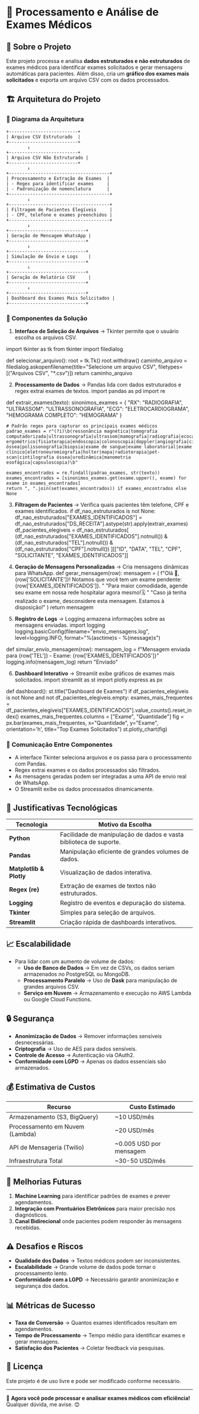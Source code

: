 # 📌 Processamento e Análise de Exames Médicos

## 📖 Sobre o Projeto

Este projeto processa e analisa **dados estruturados e não estruturados** de exames médicos para identificar exames solicitados e gerar mensagens automáticas para pacientes. Além disso, cria um **gráfico dos exames mais solicitados** e exporta um arquivo CSV com os dados processados.

## 🏗️ Arquitetura do Projeto

### 🔹 **Diagrama da Arquitetura**

```
+--------------------------+
| Arquivo CSV Estruturado  |
+--------------------------+
        ↓
+--------------------------+
| Arquivo CSV Não Estruturado |
+--------------------------+
        ↓
+--------------------------------------+
| Processamento e Extração de Exames  |
| - Regex para identificar exames     |
| - Padronização de nomenclatura      |
+--------------------------------------+
        ↓
+--------------------------------------+
| Filtragem de Pacientes Elegíveis     |
| - CPF, telefone e exames preenchidos |
+--------------------------------------+
        ↓
+-----------------------------+
| Geração de Mensagem WhatsApp |
+-----------------------------+
        ↓
+-----------------------------+
| Simulação de Envio e Logs    |
+-----------------------------+
        ↓
+-----------------------------+
| Geração de Relatório CSV     |
+-----------------------------+
        ↓
+-----------------------------+
| Dashboard dos Exames Mais Solicitados |
+-----------------------------+
```

### 🔹 **Componentes da Solução**

1. **Interface de Seleção de Arquivos** → Tkinter permite que o usuário escolha os arquivos CSV.

import tkinter as tk
from tkinter import filedialog

def selecionar_arquivo():
    root = tk.Tk()
    root.withdraw()
    caminho_arquivo = filedialog.askopenfilename(title="Selecione um arquivo CSV", filetypes=[("Arquivos CSV", "*.csv")])
    return caminho_arquivo

2. **Processamento de Dados** → Pandas lida com dados estruturados e regex extrai exames de textos.
import pandas as pd
import re

def extrair_exames(texto):
    sinonimos_exames = {
        "RX": "RADIOGRAFIA",
        "ULTRASSOM": "ULTRASSONOGRAFIA",
        "ECG": "ELETROCARDIOGRAMA",
        "HEMOGRAMA COMPLETO": "HEMOGRAMA"
    }
    
    # Padrão regex para capturar os principais exames médicos
    padrao_exames = r"(?i)\b(ressonância magnética|tomografia computadorizada|ultrassonografia|ultrassom|mamografia|radiografia|ecocardiograma|eletrocardiograma|rx|hemograma|teste ergométrico|fisioterapia|endoscopia|colonoscopia|doppler|angiografia|cintilografia|espirometria|densitometria óssea|polissonografia|biopsia|exame de sangue|exame laboratorial|exame clínico|eletroneuromiografia|holter|mapa|radioterapia|pet-scan|cintilografia óssea|urodinâmica|manometria esofágica|capsuloscopia)\b"
    
    exames_encontrados = re.findall(padrao_exames, str(texto))
    exames_encontrados = [sinonimos_exames.get(exame.upper(), exame) for exame in exames_encontrados]
    return ", ".join(set(exames_encontrados)) if exames_encontrados else None
    
3. **Filtragem de Pacientes** → Verifica quais pacientes têm telefone, CPF e exames identificados.
if df_nao_estruturados is not None:
    df_nao_estruturados["EXAMES_IDENTIFICADOS"] = df_nao_estruturados["DS_RECEITA"].astype(str).apply(extrair_exames)
    df_pacientes_elegiveis = df_nao_estruturados[
        (df_nao_estruturados["EXAMES_IDENTIFICADOS"].notnull()) &
        (df_nao_estruturados["TEL"].notnull()) &
        (df_nao_estruturados["CPF"].notnull())
    ][["ID", "DATA", "TEL", "CPF", "SOLICITANTE", "EXAMES_IDENTIFICADOS"]]

4. **Geração de Mensagens Personalizadas** → Cria mensagens dinâmicas para WhatsApp.
def gerar_mensagem(row):
    mensagem = (
        f"Olá 👋, {row['SOLICITANTE']}! Notamos que você tem um exame pendente: {row['EXAMES_IDENTIFICADOS']}. "
        "Para maior comodidade, agende seu exame em nossa rede hospitalar agora mesmo!🗓 "
        "Caso já tenha realizado o exame, desconsidere esta mensagem. Estamos à disposição!"
    )
    return mensagem

5. **Registro de Logs** → Logging armazena informações sobre as mensagens enviadas.
import logging
logging.basicConfig(filename="envio_mensagens.log", level=logging.INFO, format="%(asctime)s - %(message)s")

def simular_envio_mensagem(row):
    mensagem_log = f"Mensagem enviada para {row['TEL']} - Exame: {row['EXAMES_IDENTIFICADOS']}"
    logging.info(mensagem_log)
    return "Enviado"

6. **Dashboard Interativo** → Streamlit exibe gráficos de exames mais solicitados.
import streamlit as st
import plotly.express as px

def dashboard():
    st.title("Dashboard de Exames")
    if df_pacientes_elegiveis is not None and not df_pacientes_elegiveis.empty:
        exames_mais_frequentes = df_pacientes_elegiveis["EXAMES_IDENTIFICADOS"].value_counts().reset_index()
        exames_mais_frequentes.columns = ["Exame", "Quantidade"]
        fig = px.bar(exames_mais_frequentes, x="Quantidade", y="Exame", orientation='h', title="Top Exames Solicitados")
        st.plotly_chart(fig)


### 🔹 **Comunicação Entre Componentes**

- A interface Tkinter seleciona arquivos e os passa para o processamento com Pandas.
- Regex extrai exames e os dados processados são filtrados.
- As mensagens geradas podem ser integradas a uma API de envio real de WhatsApp.
- O Streamlit exibe os dados processados dinamicamente.

## 🚀 Justificativas Tecnológicas

| Tecnologia | Motivo da Escolha |
|------------|------------------|
| **Python** | Facilidade de manipulação de dados e vasta biblioteca de suporte. |
| **Pandas** | Manipulação eficiente de grandes volumes de dados. |
| **Matplotlib & Plotly** | Visualização de dados interativa. |
| **Regex (re)** | Extração de exames de textos não estruturados. |
| **Logging** | Registro de eventos e depuração do sistema. |
| **Tkinter** | Simples para seleção de arquivos. |
| **Streamlit** | Criação rápida de dashboards interativos. |

## 📈 Escalabilidade

- Para lidar com um aumento de volume de dados:
  - **Uso de Banco de Dados** → Em vez de CSVs, os dados seriam armazenados no PostgreSQL ou MongoDB.
  - **Processamento Paralelo** → Uso de **Dask** para manipulação de grandes arquivos CSV.
  - **Serviço em Nuvem** → Armazenamento e execução no AWS Lambda ou Google Cloud Functions.

## 🔒 Segurança

- **Anonimização de Dados** → Remover informações sensíveis desnecessárias.
- **Criptografia** → Uso de AES para dados sensíveis.
- **Controle de Acesso** → Autenticação via OAuth2.
- **Conformidade com LGPD** → Apenas os dados essenciais são armazenados.

## 💰 Estimativa de Custos

| Recurso | Custo Estimado |
|---------|---------------|
| Armazenamento (S3, BigQuery) | ~10 USD/mês |
| Processamento em Nuvem (Lambda) | ~20 USD/mês |
| API de Mensageria (Twilio) | ~0.005 USD por mensagem |
| Infraestrutura Total | ~30-50 USD/mês |

## 🚀 Melhorias Futuras

1. **Machine Learning** para identificar padrões de exames e prever agendamentos.
2. **Integração com Prontuários Eletrônicos** para maior precisão nos diagnósticos.
3. **Canal Bidirecional** onde pacientes podem responder às mensagens recebidas.

## ⚠️ Desafios e Riscos

- **Qualidade dos Dados** → Textos médicos podem ser inconsistentes.
- **Escalabilidade** → Grande volume de dados pode tornar o processamento lento.
- **Conformidade com a LGPD** → Necessário garantir anonimização e segurança dos dados.

## 📊 Métricas de Sucesso

- **Taxa de Conversão** → Quantos exames identificados resultam em agendamentos.
- **Tempo de Processamento** → Tempo médio para identificar exames e gerar mensagens.
- **Satisfação dos Pacientes** → Coletar feedback via pesquisas.

## 📜 Licença

Este projeto é de uso livre e pode ser modificado conforme necessário.

---

🚀 **Agora você pode processar e analisar exames médicos com eficiência!** Qualquer dúvida, me avise. 😊
